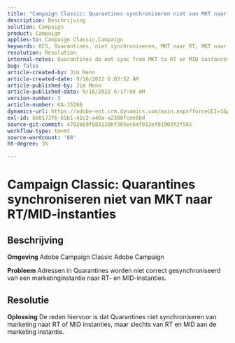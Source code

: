 ```yaml
---
title: "Campaign Classic: Quarantines synchroniseren niet van MKT naar RT/MID-instanties"
description: Beschrijving
solution: Campaign
product: Campaign
applies-to: Campaign Classic,Campaign
keywords: KCS, Quarantines, niet synchroniseren, MKT naar RT, MKT naar MID, instanties
resolution: Resolution
internal-notes: Quarantines do not sync from MKT to RT or MID instances
bug: false
article-created-by: Jim Menn
article-created-date: 9/16/2022 6:03:52 AM
article-published-by: Jim Menn
article-published-date: 9/16/2022 6:17:08 AM
version-number: 3
article-number: KA-15286
dynamics-url: https://adobe-ent.crm.dynamics.com/main.aspx?forceUCI=1&pagetype=entityrecord&etn=knowledgearticle&id=64033d55-8535-ed11-9db1-0022480866ad
exl-id: bb0173f6-65b1-41c2-a40a-a2308fcee0bd
source-git-commit: 4702b69f883128bf305ec64f012ef01903f3f582
workflow-type: tm+mt
source-wordcount: '88'
ht-degree: 3%

---
```


# Campaign Classic: Quarantines synchroniseren niet van MKT naar RT/MID-instanties

## Beschrijving


<b>Omgeving</b>
Adobe Campaign Classic Adobe Campaign

<b>Probleem</b>
Adressen in Quarantines worden niet correct gesynchroniseerd van een marketinginstantie naar RT- en MID-instanties.


## Resolutie


<b>Oplossing</b>
De reden hiervoor is dat Quarantines niet synchroniseren van marketing naar RT of MID instanties, maar slechts van RT en MID aan de marketing instantie.
